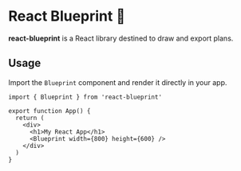 # React Blueprint 📐

**react-blueprint** is a React library destined to draw and export plans.

## Usage

Import the `Blueprint` component and render it directly in your app.

```tsx
import { Blueprint } from 'react-blueprint'

export function App() {
  return (
    <div>
      <h1>My React App</h1>
      <Blueprint width={800} height={600} />
    </div>
  )
}
```
